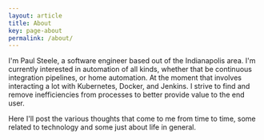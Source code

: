 ```yaml
---
layout: article
title: About
key: page-about
permalink: /about/
---
```

I'm Paul Steele, a software engineer based out of the Indianapolis area. 
I'm currently interested in automation of all kinds, whether that be continuous integration pipelines, or home automation.
At the moment that involves interacting a lot with Kubernetes, Docker, and Jenkins. 
I strive to find and remove inefficiencies from processes to better provide value to the end user. 

Here I'll post the various thoughts that come to me from time to time, some related to technology and some just about life in general.

